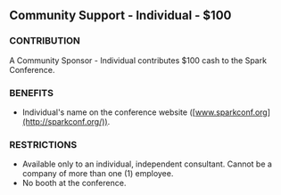 ## Community Support - Individual - $100

### CONTRIBUTION

A Community Sponsor - Individual contributes $100 cash to the Spark Conference.

### BENEFITS

* Individual's name on the conference website ([www.sparkconf.org](http://sparkconf.org/)).

### RESTRICTIONS

* Available only to an individual, independent consultant. Cannot be a company of more than one (1) employee.
* No booth at the conference.
